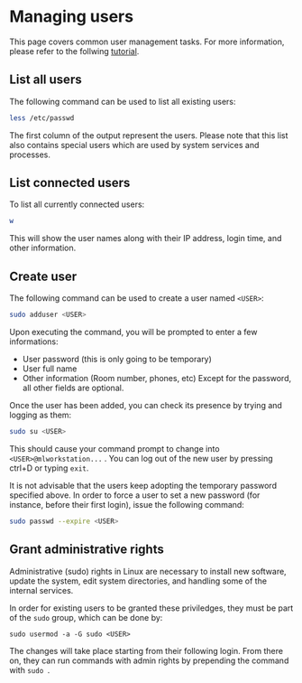 # Managing users

This page covers common user management tasks. 
For more information, please refer to the follwing [tutorial](https://www.computerhope.com/unix/adduser.htm).


## List all users
The following command can be used to list all existing users:
```sh
less /etc/passwd
```
The first column of the output represent the users.
Please note that this list also contains special users which are used by system services and processes. 


## List connected users
To list all currently connected users:
```sh
w
```
This will show the user names along with their IP address, login time, and other information.


## Create user
The following command can be used to create a user named `<USER>`:
```sh
sudo adduser <USER>
```
Upon executing the command, you will be prompted to enter a few informations:
- User password (this is only going to be temporary)
- User full name
- Other information (Room number, phones, etc)
Except for the password, all other fields are optional.

Once the user has been added, you can check its presence by trying and logging as them:
```sh
sudo su <USER>
```
This should cause your command prompt to change into `<USER>@mlworkstation...` .
You can log out of the new user by pressing ctrl+D or typing `exit`.

It is not advisable that the users keep adopting the temporary password specified above.
In order to force a user to set a new password (for instance, before their first login), issue the following command:
```sh
sudo passwd --expire <USER>
```


## Grant administrative rights
Administrative (sudo) rights in Linux are necessary to install new software, update the system, edit system directories, and handling some of the internal services.

In order for existing users to be granted these priviledges, they must be part of the `sudo` group, which can be done by:
```
sudo usermod -a -G sudo <USER>
```
The changes will take place starting from their following login.
From there on, they can run commands with admin rights by prepending the command with `sudo `.
